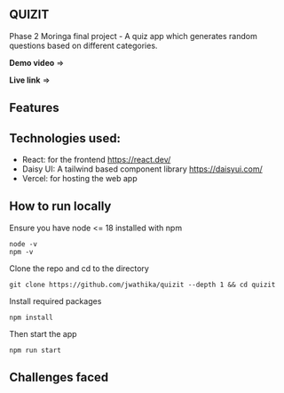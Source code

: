 ## QUIZIT

Phase 2 Moringa final project - A quiz app which generates random questions based on different categories.

**Demo video** =>

**Live link** =>

## Features

## Technologies used:

- React: for the frontend https://react.dev/
- Daisy UI: A tailwind based component library https://daisyui.com/
- Vercel: for hosting the web app 

## How to run locally

Ensure you have node <= 18 installed with npm

```
node -v
npm -v
```

Clone the repo and cd to the directory

```
git clone https://github.com/jwathika/quizit --depth 1 && cd quizit
```

Install required packages

```
npm install
```

Then start the app

```
npm run start
```

## Challenges faced
